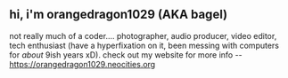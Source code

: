 ## hi, i'm orangedragon1029 (AKA bagel)
not really much of a coder.... photographer, audio producer, video editor, tech enthusiast (have a hyperfixation on it, been messing with computers for *about* 9ish years xD). 
check out my website for more info -- https://orangedragon1029.neocities.org
